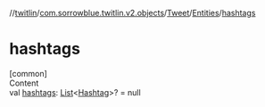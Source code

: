 //[twitlin](../../../index.md)/[com.sorrowblue.twitlin.v2.objects](../../index.md)/[Tweet](../index.md)/[Entities](index.md)/[hashtags](hashtags.md)



# hashtags  
[common]  
Content  
val [hashtags](hashtags.md): [List](https://kotlinlang.org/api/latest/jvm/stdlib/kotlin.collections/-list/index.html)<[Hashtag](../../-hashtag/index.md)>? = null  



